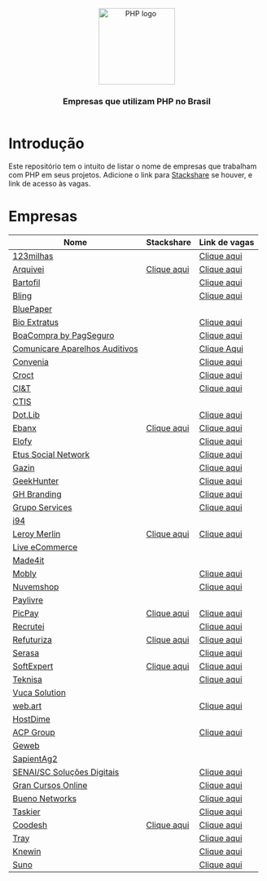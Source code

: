<header>
    <p align="center">
        <img width="150" src="doc/images/php-logo.png" alt="PHP logo" />
    </p>
    <h3 align="center">Empresas que utilizam PHP no Brasil</h3>
</header>

# Introdução

Este repositório tem o intuito de listar o nome de empresas que trabalham com PHP em seus projetos. Adicione o link para
[Stackshare](https://stackshare.io) se houver, e link de acesso às vagas.

# Empresas

| Nome                                                                       | Stackshare                                                                   | Link de vagas                                                                          |
|----------------------------------------------------------------------------|------------------------------------------------------------------------------|----------------------------------------------------------------------------------------|
| [123milhas](https://123milhas.com)                                         |                                                                              | [Clique aqui](https://jobs.solides.com/123milhas)                                      |
| [Arquivei](https://arquivei.com.br)                                        | [Clique aqui](https://stackshare.io/arquivei-engineering/arquivei)           | [Clique aqui](https://arquivei.com.br/vagas)                                           |
| [Bartofil](https://www.bartofil.com.br)                                    |                                                                              | [Clique aqui](https://bartofil.empregare.com/pt-br/vagas)                              |
| [Bling](https://bling.com.br)                                              |                                                                              | [Clique aqui](https://vagas-bling.gupy.io)                                             |
| [BluePaper](https://bluepaper.io)                                          |                                                                              |                                                                                        |
| [Bio Extratus](https://www.bioextratus.com.br)                             |                                                                              | [Clique aqui](https://trabalheconosco.bioextratus.com.br)                              |
| [BoaCompra by PagSeguro](https://boacompra.com)                            |                                                                              | [Clique aqui](https://pagseguro.gupy.io)                                               |
| [Comunicare Aparelhos Auditivos](https://comunicareaparelhosauditivos.com) |                                                                              | [Clique Aqui](https://jobs.solides.com/COMUNICAREAPARELHOSAUDITIVOS#)                  |
| [Convenia](http://convenia.com.br)                                         |                                                                              | [Clique aqui](https://convenia-tech.gupy.io)                                           |
| [Croct](https://croct.com)                                                 |                                                                              | [Clique aqui](https://croct.com/careers)                                               |
| [CI&T](https://ciandt.com)                                                 |                                                                              | [Clique aqui](https://ciandt.com)                                                      |
| [CTIS](https://ctis.com.br)                                                |                                                                              |                                                                                        |
| [Dot.Lib](https://dotlib.com)                                              |                                                                              | [Clique aqui](https://github.com/dotlib)                                               |
| [Ebanx](https://www.ebanx.com/br)                                          | [Clique aqui](https://stackshare.io/ebanx/ebanx)                             | [Clique aqui](https://boards.greenhouse.io/ebanx)                                      |
| [Elofy](https://elofy.com.br)                                              |                                                                              | [Clique aqui](https://www.linkedin.com/company/elofy/jobs)                             |
| [Etus Social Network](https://www.etus.com.br)                             |                                                                              | [Clique aqui](https://www.linkedin.com/company/etus/jobs)                              |
| [Gazin](https://www.gazin.com.br)                                          |                                                                              | [Clique aqui](https://gazin.rhgestor.com.br/vagas)                                     |
| [GeekHunter](https://www.geekhunter.com.br)                                |                                                                              | [Clique aqui](https://www.geekhunter.com.br/vagas)                                     |
| [GH Branding](https://www.agenciagh.com.br)                                |                                                                              | [Clique aqui](https://sites.google.com/view/jobsgh)                                    |
| [Grupo Services](https://gruposervices.com.br)                             |                                                                              | [Clique aqui](https://gruposervices.com.br/oportunidades)                              |
| [i94](https://i94.co)                                                      |                                                                              |                                                                                        |
| [Leroy Merlin](https://leroymerlin.com.br)                                 | [Clique aqui](https://stackshare.io/leroy-merlin-brasil/website)             | [Clique aqui](https://jobs.kenoby.com/leroymerlin)                                     |
| [Live eCommerce](https://liveecommerce.com.br)                             |                                                                              |                                                                                        |
| [Made4it](https://made4it.com.br)                                          |                                                                              |
| [Mobly](https://mobly.com.br)                                              |                                                                              | [Clique aqui](https://jobs.kenoby.com/mobly)                                           |
| [Nuvemshop](https://www.nuvemshop.com.br)                                  |                                                                              | [Clique aqui](https://www.nuvemshop.com.br/trabalhe-na-nuvemshop)                      |
| [Paylivre](https://www.paylivre.com)                                       |                                                                              |                                                                                        |
| [PicPay](https://picpay.com)                                               | [Clique aqui](https://stackshare.io/picpay/picpay)                           | [Clique aqui](https://picpay.gupy.io)                                                  |
| [Recrutei](https://recrutei.com.br)                                        |                                                                              | [Clique aqui](https://empregos.recrutei.com.br)                                        |
| [Refuturiza](https://refuturiza.com.br)                                    | [Clique aqui](https://stackshare.io/refuturiza/refuturiza)                   | [Clique aqui](https://refuturizaempregos.solides.jobs)                                 |
| [Serasa](https://www.serasa.com.br/carreiras)                              |                                                                              | [Clique aqui](https://serasa.gupy.io)                                                  |
| [SoftExpert](https://softexpert.com)                                       | [Clique aqui](https://stackshare.io/softexpert-software/softexpert-software) | [Clique aqui](https://softexpert.recruiterbox.com)                                     |
| [Teknisa](https://www.teknisa.com)                                         |                                                                              | [Clique aqui](https://teknisa.solides.jobs)                                            |
| [Vuca Solution](https://vucasolution.com.br)                               |                                                                              |
| [web.art](https://www.webart.com.br)                                       |                                                                              | [Clique aqui](https://painel.umentor.com.br/inteligente_novos/?con_cod=web16225&pla=5) |
| [HostDime](https://hostdime.com.br)                                        |                                                                              |                                                                                        |
| [ACP Group](https://www.acpgroup.com.br)                                   |                                                                              | [Clique aqui](https://acpgroup.gupy.io)                                                |
| [Geweb](http://www.geweb.com.br)                                           |                                                                              |                                                                                        |            
| [SapientAg2](https://sapientag2.com.br)                                    |                                                                              |                                                                                        |
| [SENAI/SC Soluções Digitais](https://sc.senai.br)                          |                                                                              | [Clique aqui](https://crescemosjuntos.com.br/trabalhe-conosco?cidade=11270)            |
| [Gran Cursos Online](https://www.grancursosonline.com.br)                  |                                                                              | [Clique aqui](https://vemsergran.gupy.io)                                              |
| [Bueno Networks](https://buenonetworks.com.br)                             |                                                                              | [Clique aqui](https://www.linkedin.com/company/bueno-networks)                         |
| [Taskier](https://taskier.io)                                              |                                                                              | [Clique aqui](https://www.linkedin.com/company/apptaskier)                             |
| [Coodesh](https://coodesh.com)                                             | [Clique aqui](https://stackshare.io/coodesh/recruitment)                     | [Clique aqui](https://coodesh.com/vagas)                                               |
| [Tray](https://www.tray.com.br)                                            |                                                                              | [Clique aqui](https://jobs.kenoby.com/tray)                                            |
| [Knewin](https://www.knewin.com)                                           |                                                                              | [Clique aqui](https://www.knewin.com/trabalhe-conosco)                                 |
| [Suno](https://www.suno.com.br)                                            |                                                                              | [Clique aqui](https://gruposunojobs.gupy.io)                                           |
